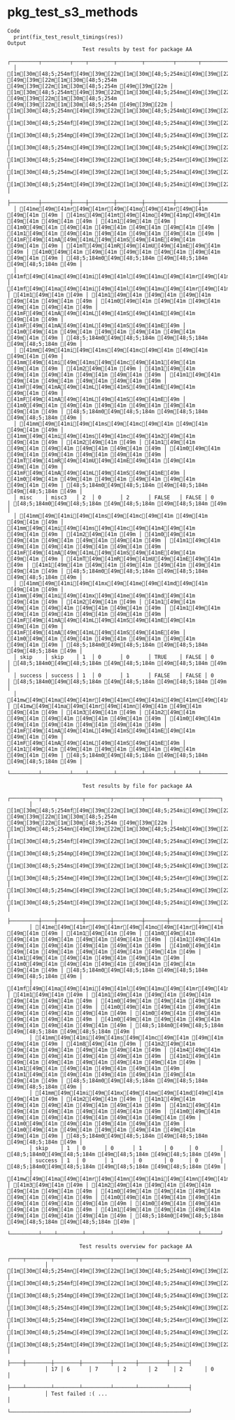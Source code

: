 # pkg_test_s3_methods

    Code
      print(fix_test_result_timings(res))
    Output
                            Test results by test for package AA                       
      ┌─────────┬─────────┬────┬────────┬────────┬─────────┬───────┬─────────┬──────┐
      │ [1m[30m[48;5;254mf[49m[39m[22m[1m[30m[48;5;254mi[49m[39m[22m[1m[30m[48;5;254ml[49m[39m[22m[1m[30m[48;5;254me[49m[39m[22m[1m[30m[48;5;254m [49m[39m[22m[1m[30m[48;5;254m [49m[39m[22m[1m[30m[48;5;254m [49m[39m[22m │ [1m[30m[48;5;254mt[49m[39m[22m[1m[30m[48;5;254me[49m[39m[22m[1m[30m[48;5;254ms[49m[39m[22m[1m[30m[48;5;254mt[49m[39m[22m[1m[30m[48;5;254m [49m[39m[22m[1m[30m[48;5;254m [49m[39m[22m[1m[30m[48;5;254m [49m[39m[22m │ [1m[30m[48;5;254mn[49m[39m[22m[1m[30m[48;5;254mb[49m[39m[22m │ [1m[30m[48;5;254mf[49m[39m[22m[1m[30m[48;5;254ma[49m[39m[22m[1m[30m[48;5;254mi[49m[39m[22m[1m[30m[48;5;254ml[49m[39m[22m[1m[30m[48;5;254me[49m[39m[22m[1m[30m[48;5;254md[49m[39m[22m │ [1m[30m[48;5;254mp[49m[39m[22m[1m[30m[48;5;254ma[49m[39m[22m[1m[30m[48;5;254ms[49m[39m[22m[1m[30m[48;5;254ms[49m[39m[22m[1m[30m[48;5;254me[49m[39m[22m[1m[30m[48;5;254md[49m[39m[22m │ [1m[30m[48;5;254ms[49m[39m[22m[1m[30m[48;5;254mk[49m[39m[22m[1m[30m[48;5;254mi[49m[39m[22m[1m[30m[48;5;254mp[49m[39m[22m[1m[30m[48;5;254mp[49m[39m[22m[1m[30m[48;5;254me[49m[39m[22m[1m[30m[48;5;254md[49m[39m[22m │ [1m[30m[48;5;254me[49m[39m[22m[1m[30m[48;5;254mr[49m[39m[22m[1m[30m[48;5;254mr[49m[39m[22m[1m[30m[48;5;254mo[49m[39m[22m[1m[30m[48;5;254mr[49m[39m[22m │ [1m[30m[48;5;254mw[49m[39m[22m[1m[30m[48;5;254ma[49m[39m[22m[1m[30m[48;5;254mr[49m[39m[22m[1m[30m[48;5;254mn[49m[39m[22m[1m[30m[48;5;254mi[49m[39m[22m[1m[30m[48;5;254mn[49m[39m[22m[1m[30m[48;5;254mg[49m[39m[22m │ [1m[30m[48;5;254mt[49m[39m[22m[1m[30m[48;5;254mi[49m[39m[22m[1m[30m[48;5;254mm[49m[39m[22m[1m[30m[48;5;254me[49m[39m[22m │
      ├─────────┼─────────┼────┼────────┼────────┼─────────┼───────┼─────────┼──────┤
      │ [41me[49m[41mr[49m[41mr[49m[41mo[49m[41mr[49m[41m [49m[41m [49m │ [41ms[49m[41mt[49m[41mo[49m[41mp[49m[41m [49m[41m [49m[41m [49m │ [41m1[49m[41m [49m │ [41m0[49m[41m [49m[41m [49m[41m [49m[41m [49m[41m [49m │ [41m1[49m[41m [49m[41m [49m[41m [49m[41m [49m[41m [49m │ [41mF[49m[41mA[49m[41mL[49m[41mS[49m[41mE[49m[41m [49m[41m [49m │ [41mT[49m[41mR[49m[41mU[49m[41mE[49m[41m [49m │ [41m0[49m[41m [49m[41m [49m[41m [49m[41m [49m[41m [49m[41m [49m │ [48;5;184m0[49m[48;5;184m [49m[48;5;184m [49m[48;5;184m [49m │
      │ [41mf[49m[41ma[49m[41mi[49m[41ml[49m[41mu[49m[41mr[49m[41me[49m │ [41mf[49m[41ma[49m[41mi[49m[41ml[49m[41mu[49m[41mr[49m[41me[49m │ [41m1[49m[41m [49m │ [41m1[49m[41m [49m[41m [49m[41m [49m[41m [49m[41m [49m │ [41m0[49m[41m [49m[41m [49m[41m [49m[41m [49m[41m [49m │ [41mF[49m[41mA[49m[41mL[49m[41mS[49m[41mE[49m[41m [49m[41m [49m │ [41mF[49m[41mA[49m[41mL[49m[41mS[49m[41mE[49m │ [41m0[49m[41m [49m[41m [49m[41m [49m[41m [49m[41m [49m[41m [49m │ [48;5;184m0[49m[48;5;184m [49m[48;5;184m [49m[48;5;184m [49m │
      │ [41mm[49m[41mi[49m[41ms[49m[41mc[49m[41m [49m[41m [49m[41m [49m │ [41mm[49m[41mi[49m[41ms[49m[41mc[49m[41m1[49m[41m [49m[41m [49m │ [41m2[49m[41m [49m │ [41m1[49m[41m [49m[41m [49m[41m [49m[41m [49m[41m [49m │ [41m1[49m[41m [49m[41m [49m[41m [49m[41m [49m[41m [49m │ [41mF[49m[41mA[49m[41mL[49m[41mS[49m[41mE[49m[41m [49m[41m [49m │ [41mF[49m[41mA[49m[41mL[49m[41mS[49m[41mE[49m │ [41m0[49m[41m [49m[41m [49m[41m [49m[41m [49m[41m [49m[41m [49m │ [48;5;184m0[49m[48;5;184m [49m[48;5;184m [49m[48;5;184m [49m │
      │ [41mm[49m[41mi[49m[41ms[49m[41mc[49m[41m [49m[41m [49m[41m [49m │ [41mm[49m[41mi[49m[41ms[49m[41mc[49m[41m2[49m[41m [49m[41m [49m │ [41m2[49m[41m [49m │ [41m1[49m[41m [49m[41m [49m[41m [49m[41m [49m[41m [49m │ [41m0[49m[41m [49m[41m [49m[41m [49m[41m [49m[41m [49m │ [41mT[49m[41mR[49m[41mU[49m[41mE[49m[41m [49m[41m [49m[41m [49m │ [41mF[49m[41mA[49m[41mL[49m[41mS[49m[41mE[49m │ [41m0[49m[41m [49m[41m [49m[41m [49m[41m [49m[41m [49m[41m [49m │ [48;5;184m0[49m[48;5;184m [49m[48;5;184m [49m[48;5;184m [49m │
      │ misc    │ misc3   │ 2  │ 0      │ 2      │ FALSE   │ FALSE │ 0       │ [48;5;184m0[49m[48;5;184m [49m[48;5;184m [49m[48;5;184m [49m │
      │ [41mm[49m[41mi[49m[41ms[49m[41mc[49m[41m [49m[41m [49m[41m [49m │ [41mm[49m[41mi[49m[41ms[49m[41mc[49m[41m4[49m[41m [49m[41m [49m │ [41m2[49m[41m [49m │ [41m0[49m[41m [49m[41m [49m[41m [49m[41m [49m[41m [49m │ [41m1[49m[41m [49m[41m [49m[41m [49m[41m [49m[41m [49m │ [41mF[49m[41mA[49m[41mL[49m[41mS[49m[41mE[49m[41m [49m[41m [49m │ [41mT[49m[41mR[49m[41mU[49m[41mE[49m[41m [49m │ [41m1[49m[41m [49m[41m [49m[41m [49m[41m [49m[41m [49m[41m [49m │ [48;5;184m0[49m[48;5;184m [49m[48;5;184m [49m[48;5;184m [49m │
      │ [41mm[49m[41mi[49m[41mx[49m[41me[49m[41md[49m[41m [49m[41m [49m │ [41mm[49m[41mi[49m[41mx[49m[41me[49m[41md[49m[41m [49m[41m [49m │ [41m2[49m[41m [49m │ [41m1[49m[41m [49m[41m [49m[41m [49m[41m [49m[41m [49m │ [41m1[49m[41m [49m[41m [49m[41m [49m[41m [49m[41m [49m │ [41mF[49m[41mA[49m[41mL[49m[41mS[49m[41mE[49m[41m [49m[41m [49m │ [41mF[49m[41mA[49m[41mL[49m[41mS[49m[41mE[49m │ [41m0[49m[41m [49m[41m [49m[41m [49m[41m [49m[41m [49m[41m [49m │ [48;5;184m0[49m[48;5;184m [49m[48;5;184m [49m[48;5;184m [49m │
      │ skip    │ skip    │ 1  │ 0      │ 0      │ TRUE    │ FALSE │ 0       │ [48;5;184m0[49m[48;5;184m [49m[48;5;184m [49m[48;5;184m [49m │
      │ success │ success │ 1  │ 0      │ 1      │ FALSE   │ FALSE │ 0       │ [48;5;184m0[49m[48;5;184m [49m[48;5;184m [49m[48;5;184m [49m │
      │ [41mw[49m[41ma[49m[41mr[49m[41mn[49m[41mi[49m[41mn[49m[41mg[49m │ [41mw[49m[41ma[49m[41mr[49m[41mn[49m[41m [49m[41m [49m[41m [49m │ [41m3[49m[41m [49m │ [41m2[49m[41m [49m[41m [49m[41m [49m[41m [49m[41m [49m │ [41m0[49m[41m [49m[41m [49m[41m [49m[41m [49m[41m [49m │ [41mF[49m[41mA[49m[41mL[49m[41mS[49m[41mE[49m[41m [49m[41m [49m │ [41mF[49m[41mA[49m[41mL[49m[41mS[49m[41mE[49m │ [41m1[49m[41m [49m[41m [49m[41m [49m[41m [49m[41m [49m[41m [49m │ [48;5;184m0[49m[48;5;184m [49m[48;5;184m [49m[48;5;184m [49m │
      └─────────┴─────────┴────┴────────┴────────┴─────────┴───────┴─────────┴──────┘
      
                            Test results by file for package AA                       
           ┌─────────┬────┬────────┬────────┬─────────┬───────┬─────────┬──────┐
           │ [1m[30m[48;5;254mf[49m[39m[22m[1m[30m[48;5;254mi[49m[39m[22m[1m[30m[48;5;254ml[49m[39m[22m[1m[30m[48;5;254me[49m[39m[22m[1m[30m[48;5;254m [49m[39m[22m[1m[30m[48;5;254m [49m[39m[22m[1m[30m[48;5;254m [49m[39m[22m │ [1m[30m[48;5;254mn[49m[39m[22m[1m[30m[48;5;254mb[49m[39m[22m │ [1m[30m[48;5;254mf[49m[39m[22m[1m[30m[48;5;254ma[49m[39m[22m[1m[30m[48;5;254mi[49m[39m[22m[1m[30m[48;5;254ml[49m[39m[22m[1m[30m[48;5;254me[49m[39m[22m[1m[30m[48;5;254md[49m[39m[22m │ [1m[30m[48;5;254mp[49m[39m[22m[1m[30m[48;5;254ma[49m[39m[22m[1m[30m[48;5;254ms[49m[39m[22m[1m[30m[48;5;254ms[49m[39m[22m[1m[30m[48;5;254me[49m[39m[22m[1m[30m[48;5;254md[49m[39m[22m │ [1m[30m[48;5;254ms[49m[39m[22m[1m[30m[48;5;254mk[49m[39m[22m[1m[30m[48;5;254mi[49m[39m[22m[1m[30m[48;5;254mp[49m[39m[22m[1m[30m[48;5;254mp[49m[39m[22m[1m[30m[48;5;254me[49m[39m[22m[1m[30m[48;5;254md[49m[39m[22m │ [1m[30m[48;5;254me[49m[39m[22m[1m[30m[48;5;254mr[49m[39m[22m[1m[30m[48;5;254mr[49m[39m[22m[1m[30m[48;5;254mo[49m[39m[22m[1m[30m[48;5;254mr[49m[39m[22m │ [1m[30m[48;5;254mw[49m[39m[22m[1m[30m[48;5;254ma[49m[39m[22m[1m[30m[48;5;254mr[49m[39m[22m[1m[30m[48;5;254mn[49m[39m[22m[1m[30m[48;5;254mi[49m[39m[22m[1m[30m[48;5;254mn[49m[39m[22m[1m[30m[48;5;254mg[49m[39m[22m │ [1m[30m[48;5;254mt[49m[39m[22m[1m[30m[48;5;254mi[49m[39m[22m[1m[30m[48;5;254mm[49m[39m[22m[1m[30m[48;5;254me[49m[39m[22m │
           ├─────────┼────┼────────┼────────┼─────────┼───────┼─────────┼──────┤
           │ [41me[49m[41mr[49m[41mr[49m[41mo[49m[41mr[49m[41m [49m[41m [49m │ [41m1[49m[41m [49m │ [41m0[49m[41m [49m[41m [49m[41m [49m[41m [49m[41m [49m │ [41m1[49m[41m [49m[41m [49m[41m [49m[41m [49m[41m [49m │ [41m0[49m[41m [49m[41m [49m[41m [49m[41m [49m[41m [49m[41m [49m │ [41m1[49m[41m [49m[41m [49m[41m [49m[41m [49m │ [41m0[49m[41m [49m[41m [49m[41m [49m[41m [49m[41m [49m[41m [49m │ [48;5;184m0[49m[48;5;184m [49m[48;5;184m [49m[48;5;184m [49m │
           │ [41mf[49m[41ma[49m[41mi[49m[41ml[49m[41mu[49m[41mr[49m[41me[49m │ [41m1[49m[41m [49m │ [41m1[49m[41m [49m[41m [49m[41m [49m[41m [49m[41m [49m │ [41m0[49m[41m [49m[41m [49m[41m [49m[41m [49m[41m [49m │ [41m0[49m[41m [49m[41m [49m[41m [49m[41m [49m[41m [49m[41m [49m │ [41m0[49m[41m [49m[41m [49m[41m [49m[41m [49m │ [41m0[49m[41m [49m[41m [49m[41m [49m[41m [49m[41m [49m[41m [49m │ [48;5;184m0[49m[48;5;184m [49m[48;5;184m [49m[48;5;184m [49m │
           │ [41mm[49m[41mi[49m[41ms[49m[41mc[49m[41m [49m[41m [49m[41m [49m │ [41m8[49m[41m [49m │ [41m2[49m[41m [49m[41m [49m[41m [49m[41m [49m[41m [49m │ [41m4[49m[41m [49m[41m [49m[41m [49m[41m [49m[41m [49m │ [41m1[49m[41m [49m[41m [49m[41m [49m[41m [49m[41m [49m[41m [49m │ [41m1[49m[41m [49m[41m [49m[41m [49m[41m [49m │ [41m1[49m[41m [49m[41m [49m[41m [49m[41m [49m[41m [49m[41m [49m │ [48;5;184m0[49m[48;5;184m [49m[48;5;184m [49m[48;5;184m [49m │
           │ [41mm[49m[41mi[49m[41mx[49m[41me[49m[41md[49m[41m [49m[41m [49m │ [41m2[49m[41m [49m │ [41m1[49m[41m [49m[41m [49m[41m [49m[41m [49m[41m [49m │ [41m1[49m[41m [49m[41m [49m[41m [49m[41m [49m[41m [49m │ [41m0[49m[41m [49m[41m [49m[41m [49m[41m [49m[41m [49m[41m [49m │ [41m0[49m[41m [49m[41m [49m[41m [49m[41m [49m │ [41m0[49m[41m [49m[41m [49m[41m [49m[41m [49m[41m [49m[41m [49m │ [48;5;184m0[49m[48;5;184m [49m[48;5;184m [49m[48;5;184m [49m │
           │ skip    │ 1  │ 0      │ 0      │ 1       │ 0     │ 0       │ [48;5;184m0[49m[48;5;184m [49m[48;5;184m [49m[48;5;184m [49m │
           │ success │ 1  │ 0      │ 1      │ 0       │ 0     │ 0       │ [48;5;184m0[49m[48;5;184m [49m[48;5;184m [49m[48;5;184m [49m │
           │ [41mw[49m[41ma[49m[41mr[49m[41mn[49m[41mi[49m[41mn[49m[41mg[49m │ [41m3[49m[41m [49m │ [41m2[49m[41m [49m[41m [49m[41m [49m[41m [49m[41m [49m │ [41m0[49m[41m [49m[41m [49m[41m [49m[41m [49m[41m [49m │ [41m0[49m[41m [49m[41m [49m[41m [49m[41m [49m[41m [49m[41m [49m │ [41m0[49m[41m [49m[41m [49m[41m [49m[41m [49m │ [41m1[49m[41m [49m[41m [49m[41m [49m[41m [49m[41m [49m[41m [49m │ [48;5;184m0[49m[48;5;184m [49m[48;5;184m [49m[48;5;184m [49m │
           └─────────┴────┴────────┴────────┴─────────┴───────┴─────────┴──────┘
      
                           Test results overview for package AA                       
                ┌────┬────────┬────────┬─────────┬───────┬─────────┬──────┐
                │ [1m[30m[48;5;254mn[49m[39m[22m[1m[30m[48;5;254mb[49m[39m[22m │ [1m[30m[48;5;254mf[49m[39m[22m[1m[30m[48;5;254ma[49m[39m[22m[1m[30m[48;5;254mi[49m[39m[22m[1m[30m[48;5;254ml[49m[39m[22m[1m[30m[48;5;254me[49m[39m[22m[1m[30m[48;5;254md[49m[39m[22m │ [1m[30m[48;5;254mp[49m[39m[22m[1m[30m[48;5;254ma[49m[39m[22m[1m[30m[48;5;254ms[49m[39m[22m[1m[30m[48;5;254ms[49m[39m[22m[1m[30m[48;5;254me[49m[39m[22m[1m[30m[48;5;254md[49m[39m[22m │ [1m[30m[48;5;254ms[49m[39m[22m[1m[30m[48;5;254mk[49m[39m[22m[1m[30m[48;5;254mi[49m[39m[22m[1m[30m[48;5;254mp[49m[39m[22m[1m[30m[48;5;254mp[49m[39m[22m[1m[30m[48;5;254me[49m[39m[22m[1m[30m[48;5;254md[49m[39m[22m │ [1m[30m[48;5;254me[49m[39m[22m[1m[30m[48;5;254mr[49m[39m[22m[1m[30m[48;5;254mr[49m[39m[22m[1m[30m[48;5;254mo[49m[39m[22m[1m[30m[48;5;254mr[49m[39m[22m │ [1m[30m[48;5;254mw[49m[39m[22m[1m[30m[48;5;254ma[49m[39m[22m[1m[30m[48;5;254mr[49m[39m[22m[1m[30m[48;5;254mn[49m[39m[22m[1m[30m[48;5;254mi[49m[39m[22m[1m[30m[48;5;254mn[49m[39m[22m[1m[30m[48;5;254mg[49m[39m[22m │ [1m[30m[48;5;254mt[49m[39m[22m[1m[30m[48;5;254mi[49m[39m[22m[1m[30m[48;5;254mm[49m[39m[22m[1m[30m[48;5;254me[49m[39m[22m │
                ├────┼────────┼────────┼─────────┼───────┼─────────┼──────┤
                │ 17 │ 6      │ 7      │ 2       │ 2     │ 2       │ 0    │
                ├────┴────────┴────────┴─────────┴───────┴─────────┴──────┤
                │ Test failed :( ...                                      │
                └─────────────────────────────────────────────────────────┘
      


